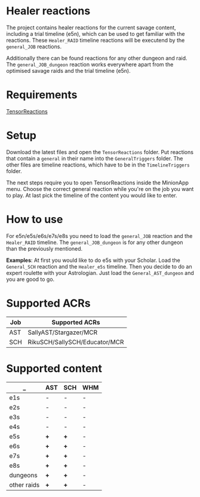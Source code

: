 # Healer reactions
The project contains healer reactions for the current savage content, including a trial timeline (e5n), which can be used to get familiar with the reactions. These `Healer_RAID` timeline reactions will be executend by the `general_JOB` reactions.

Additionally there can be found reactions for any other dungeon and raid. The `general_JOB_dungeon` reaction works everywhere apart from the optimised savage raids and the trial timeline (e5n).

# Requirements
[TensorReactions](http://wiki.mmominion.com/doku.php?id=tensorreactions)

# Setup
Download the latest files and open the `TensorReactions` folder. Put reactions that contain a `general` in their name into the `GeneralTriggers` folder. The other files are timeline reactions, which have to be in the `TimelineTriggers` folder.

The next steps require you to open TensorReactions inside the MinionApp menu. Choose the correct general reaction while you're on the job you want to play. At last pick the timeline of the content you would like to enter.

# How to use
For e5n/e5s/e6s/e7s/e8s you need to load the `general_JOB` reaction and the `Healer_RAID` timeline. The `general_JOB_dungeon` is for any other dungeon than the previously mentioned.

**Examples**:
At first you would like to do e5s with your Scholar. Load the `General_SCH` reaction and the `Healer_e5s` timeline. Then you decide to do an expert roulette with your Astrologian. Just load the `General_AST_dungeon` and you are good to go.

# Supported ACRs
**Job** | **Supported ACRs**
------------ | -------------
AST|SallyAST/Stargazer/MCR
SCH|RikuSCH/SallySCH/Educator/MCR

# Supported content
**_** | **AST** | **SCH** | **WHM**
------------ | ------------- | ------------- | -------------
e1s | - | - | - 
e2s | - | - | - 
e3s | - | - | - 
e4s | - | - | - 
e5s | **+** | **+** | - 
e6s | **+** | **+** | - 
e7s | **+** | **+** | - 
e8s | **+** | **+** | - 
dungeons | **+** | **+** | - 
other raids | **+** | **+** | - 
